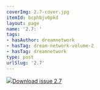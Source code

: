 ```yaml
---
coverImg: 2.7-cover.jpg
itemId: bcphbjv6pkd
layout: page
name: '2.7: '
tags:
- hasAuthor: dreamnetwork
- hasTag: dream-network-volume-2
- hasTag: dreamnetwork
type: post
urlSlug: '2.7'
---
```

<img class="card-journal-img" src="../images/2.7-rect.jpg"/><a href="../files/pdfs/Volume_2/2.7-Dream-Craft-Volume-2-No-7.pdf" download="">Download issue 2.7</a>